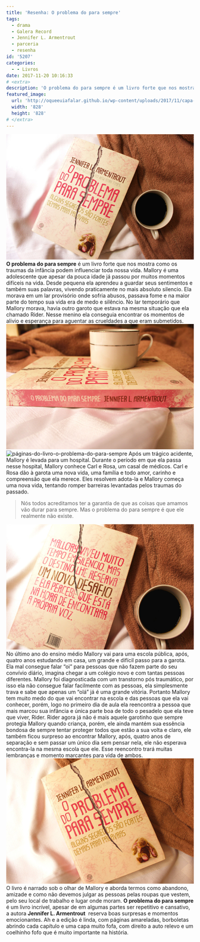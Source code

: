 ```yaml
---
title: 'Resenha: O problema do para sempre'
tags:
  - drama
  - Galera Record
  - Jennifer L. Armentrout
  - parceria
  - resenha
id: '5207'
categories:
  - - Livros
date: 2017-11-20 10:16:33
# <extra>
description: 'O problema do para sempre é um livro forte que nos mostra como os traumas da infância podem influenciar toda nossa vida. Mallory é uma adolescente que apesar da pouca idade já passou por muitos momentos difíceis na vida. Desde pequena ela aprendeu a guardar seus sentimentos e também suas palavras, vivendo praticamente no mais absoluto silencio. Ela morava em um lar provisório onde sofria abusos, passava fome e na maior parte do tempo sua vida era de medo e silêncio. No lar temporário que Mallory morava, havia outro garoto que estava na mesma situação que ela chamado Rider. Nesse menino ela conseguia encontrar os momentos de alivio e esperança para aguentar as crueldades a que eram submetidos. Após um trágico acidente, Mallory é levada para um hospital. Durante o período em que ela passa nesse hospital, Mallory conhece Carl &hellip;'
featured_image: 
  url: 'http://oqueeuiafalar.github.io/wp-content/uploads/2017/11/capa-livro-o-problema-do-para-sempre.jpg'
  width: '828'
  height: '828'
# </extra>
---
```


![Capa do livro O problema do para sempre](/wp-content/uploads/2017/11/capa-livro-o-problema-do-para-sempre.jpg) **O problema do para sempre** é um livro forte que nos mostra como os traumas da infância podem influenciar toda nossa vida. Mallory é uma adolescente que apesar da pouca idade já passou por muitos momentos difíceis na vida. Desde pequena ela aprendeu a guardar seus sentimentos e também suas palavras, vivendo praticamente no mais absoluto silencio. Ela morava em um lar provisório onde sofria abusos, passava fome e na maior parte do tempo sua vida era de medo e silêncio. No lar temporário que Mallory morava, havia outro garoto que estava na mesma situação que ela chamado Rider. Nesse menino ela conseguia encontrar os momentos de alivio e esperança para aguentar as crueldades a que eram submetidos. ![Lombada do livro O problema do para sempre](/wp-content/uploads/2017/11/lombada-do-livro-o-problema-do-para-sempre.jpg) ![páginas-do-livro-o-problema-do-para-sempre](/wp-content/uploads/2017/11/Página-do-livro-o-problema-do-para-sempre.jpg) Após um trágico acidente, Mallory é levada para um hospital. Durante o período em que ela passa nesse hospital, Mallory conhece Carl e Rosa, um casal de médicos.  Carl e Rosa dão à garota uma nova vida, uma família e todo amor, carinho e compreensão que ela merece. Eles resolvem adota-la e Mallory começa uma nova vida, tentando romper barreiras levantadas pelos traumas do passado. 

> Nós todos acreditamos ter a garantia de que as coisas que amamos vão durar para sempre. Mas o problema do para sempre é que ele realmente não existe.

![Contra capa do livro O problema do para sempre](/wp-content/uploads/2017/11/contra-capa-do-livro-o-problema-do-para-sempre.jpg) No último ano do ensino médio Mallory vai para uma escola pública, após, quatro anos estudando em casa, um grande e difícil passo para a garota. Ela mal consegue falar “oi” para pessoas que não fazem parte do seu convívio diário, imagina chegar a um colégio novo e com tantas pessoas diferentes. Mallory foi diagnosticada com um transtorno pós traumático, por isso ela não consegue falar facilmente com as pessoas, ela simplesmente trava e sabe que apenas um “olá” já é uma grande vitória. Portanto Mallory tem muito medo do que vai encontrar na escola e das pessoas que ela vai conhecer, porém, logo no primeiro dia de aula ela reencontra a pessoa que mais marcou sua infância e única parte boa de todo o pesadelo que ela teve que viver, Rider. Rider agora já não é mais aquele garotinho que sempre protegia Mallory quando criança, porém, ele ainda mantém sua essência bondosa de sempre tentar proteger todos que estão a sua volta e claro, ele também ficou surpreso ao encontrar Mallory, após, quatro anos de separação e sem passar um único dia sem pensar nela, ele não esperava encontra-la na mesma escola que ele. Esse reencontro trará muitas lembranças e momento marcantes para vida de ambos. ![Resumo do livro O problema do para sempre](/wp-content/uploads/2017/11/resenha-do-livro-o-problema-do-para-sempre.jpg) O livro é narrado sob o olhar de Mallory e aborda termos como abandono, amizade e como não devemos julgar as pessoas pelas roupas que vestem, pelo seu local de trabalho e lugar onde moram. **O problema do para sempre** é um livro incrível, apesar de em algumas partes ser repetitivo e cansativo, a autora **Jennifer L. Armentrout**  reserva boas surpresas e momentos emocionantes.  Ah e a edição é linda, com páginas amareladas, borboletas abrindo cada capítulo e uma capa muito fofa, com direito a auto relevo e um coelhinho fofo que é muito importante na história.
